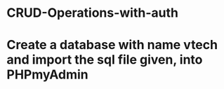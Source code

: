 # CRUD-Operations-with-auth

# Create a database with name vtech and import the sql file given, into PHPmyAdmin

